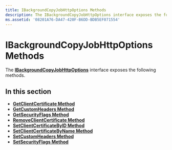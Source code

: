 ```yaml
---
title: IBackgroundCopyJobHttpOptions Methods
description: The IBackgroundCopyJobHttpOptions interface exposes the following methods.
ms.assetid: '08201A76-DA47-420F-B6DD-BDB5EF071554'
---
```


# IBackgroundCopyJobHttpOptions Methods

The [**IBackgroundCopyJobHttpOptions**](ibackgroundcopyjobhttpoptions.md) interface exposes the following methods.

## In this section

-   [**GetClientCertificate Method**](ibackgroundcopyjobhttpoptions-getclientcertificate.md)
-   [**GetCustomHeaders Method**](ibackgroundcopyjobhttpoptions-getcustomheaders.md)
-   [**GetSecurityFlags Method**](ibackgroundcopyjobhttpoptions-getsecurityflags.md)
-   [**RemoveClientCertificate Method**](ibackgroundcopyjobhttpoptions-removeclientcertificate.md)
-   [**SetClientCertificateByID Method**](ibackgroundcopyjobhttpoptions-setclientcertificatebyid.md)
-   [**SetClientCertificateByName Method**](ibackgroundcopyjobhttpoptions-setclientcertificatebyname.md)
-   [**SetCustomHeaders Method**](ibackgroundcopyjobhttpoptions-setcustomheaders.md)
-   [**SetSecurityFlags Method**](ibackgroundcopyjobhttpoptions-setsecurityflags.md)

 

 




